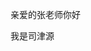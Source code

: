 <!DOCTYPE html>
<html lang="en">

<head>
    <meta charset="UTF-8">
    <meta name="viewport" content="width=device-width, initial-scale=1.0">
    <title>Document</title>
</head>

<body>
    <P>亲爱的张老师你好</P>
    <P>我是司津源</P>
</body>

</html>
   

